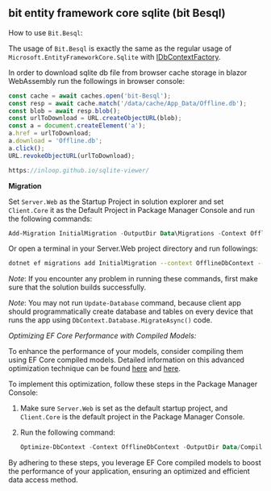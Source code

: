 ﻿## bit entity framework core sqlite (bit Besql)

How to use `Bit.Besql`:

The usage of `Bit.Besql` is exactly the same as the regular usage of `Microsoft.EntityFrameworkCore.Sqlite` with [IDbContextFactory](https://learn.microsoft.com/en-us/aspnet/core/blazor/blazor-ef-core?view=aspnetcore-8.0#new-dbcontext-instances).

In order to download sqlite db file from browser cache storage in blazor WebAssembly run the followings in browser console:
```js
const cache = await caches.open('bit-Besql');
const resp = await cache.match('/data/cache/App_Data/Offline.db');
const blob = await resp.blob();
const urlToDownload = URL.createObjectURL(blob);
const a = document.createElement('a');
a.href = urlToDownload;
a.download = 'Offline.db';
a.click();
URL.revokeObjectURL(urlToDownload);

https://inloop.github.io/sqlite-viewer/
```

**Migration**

Set `Server.Web` as the Startup Project in solution explorer and set `Client.Core` it as the Default Project in Package Manager Console and run the following commands:
```powershell
Add-Migration InitialMigration -OutputDir Data\Migrations -Context OfflineDbContext -Verbose
```
Or open a terminal in your Server.Web project directory and run followings:
```bash
dotnet ef migrations add InitialMigration --context OfflineDbContext --output-dir Data/Migrations --project ../Client/Boilerplate.Client.Core/Boilerplate.Client.Core.csproj --verbose
```

*Note*: If you encounter any problem in running these commands, first make sure that the solution builds successfully.

*Note*: You may not run `Update-Database` command, because client app should programmatically create database and tables on every device that runs the app using `DbContext.Database.MigrateAsync()` code.

*Optimizing EF Core Performance with Compiled Models:*

To enhance the performance of your models, consider compiling them using EF Core compiled models. Detailed information on this advanced optimization technique can be found [here](https://learn.microsoft.com/en-us/ef/core/performance/advanced-performance-topics?tabs=with-di%2Cexpression-api-with-constant#compiled-models) and [here](https://learn.microsoft.com/en-us/ef/core/cli/dotnet#dotnet-ef-dbcontext-optimize).

To implement this optimization, follow these steps in the Package Manager Console:

1. Make sure `Server.Web` is set as the default startup project, and `Client.Core` is the default project in the Package Manager Console.

2. Run the following command:

    ```powershell
    Optimize-DbContext -Context OfflineDbContext -OutputDir Data/CompiledModel -Namespace Boilerplate.Client.Core.Data
    ```

By adhering to these steps, you leverage EF Core compiled models to boost the performance of your application, ensuring an optimized and efficient data access method.